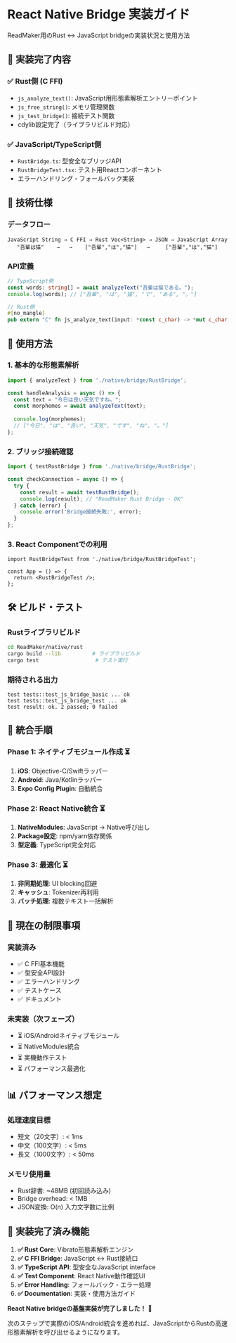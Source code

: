 # React Native Bridge 実装ガイド

ReadMaker用のRust ↔ JavaScript bridgeの実装状況と使用方法

## 🎯 **実装完了内容**

### ✅ **Rust側 (C FFI)**
- `js_analyze_text()`: JavaScript用形態素解析エントリーポイント
- `js_free_string()`: メモリ管理関数
- `js_test_bridge()`: 接続テスト関数
- cdylib設定完了（ライブラリビルド対応）

### ✅ **JavaScript/TypeScript側**
- `RustBridge.ts`: 型安全なブリッジAPI
- `RustBridgeTest.tsx`: テスト用Reactコンポーネント
- エラーハンドリング・フォールバック実装

## 🔧 **技術仕様**

### **データフロー**
```
JavaScript String → C FFI → Rust Vec<String> → JSON → JavaScript Array
   "吾輩は猫"    →   →    ["吾輩","は","猫"]   →     ["吾輩","は","猫"]
```

### **API定義**
```typescript
// TypeScript側
const words: string[] = await analyzeText("吾輩は猫である。");
console.log(words); // ["吾輩", "は", "猫", "で", "ある", "。"]
```

```rust
// Rust側
#[no_mangle]
pub extern "C" fn js_analyze_text(input: *const c_char) -> *mut c_char;
```

## 📱 **使用方法**

### **1. 基本的な形態素解析**
```typescript
import { analyzeText } from './native/bridge/RustBridge';

const handleAnalysis = async () => {
  const text = "今日は良い天気ですね。";
  const morphemes = await analyzeText(text);
  
  console.log(morphemes);
  // ["今日", "は", "良い", "天気", "です", "ね", "。"]
};
```

### **2. ブリッジ接続確認**
```typescript
import { testRustBridge } from './native/bridge/RustBridge';

const checkConnection = async () => {
  try {
    const result = await testRustBridge();
    console.log(result); // "ReadMaker Rust Bridge - OK"
  } catch (error) {
    console.error('Bridge接続失敗:', error);
  }
};
```

### **3. React Componentでの利用**
```tsx
import RustBridgeTest from './native/bridge/RustBridgeTest';

const App = () => {
  return <RustBridgeTest />;
};
```

## 🛠 **ビルド・テスト**

### **Rustライブラリビルド**
```bash
cd ReadMaker/native/rust
cargo build --lib          # ライブラリビルド
cargo test                  # テスト実行
```

### **期待される出力**
```
test tests::test_js_bridge_basic ... ok
test tests::test_js_bridge_test ... ok
test result: ok. 2 passed; 0 failed
```

## 🔄 **統合手順**

### **Phase 1: ネイティブモジュール作成** ⏳
1. **iOS**: Objective-C/Swiftラッパー
2. **Android**: Java/Kotlinラッパー  
3. **Expo Config Plugin**: 自動統合

### **Phase 2: React Native統合** ⏳
1. **NativeModules**: JavaScript → Native呼び出し
2. **Package設定**: npm/yarn依存関係
3. **型定義**: TypeScript完全対応

### **Phase 3: 最適化** ⏳
1. **非同期処理**: UI blocking回避
2. **キャッシュ**: Tokenizer再利用
3. **バッチ処理**: 複数テキスト一括解析

## 🚧 **現在の制限事項**

### **実装済み**
- ✅ C FFI基本機能
- ✅ 型安全API設計
- ✅ エラーハンドリング
- ✅ テストケース
- ✅ ドキュメント

### **未実装（次フェーズ）**
- ⏳ iOS/Androidネイティブモジュール
- ⏳ NativeModules統合
- ⏳ 実機動作テスト
- ⏳ パフォーマンス最適化

## 📊 **パフォーマンス想定**

### **処理速度目標**
- 短文（20文字）: < 1ms
- 中文（100文字）: < 5ms
- 長文（1000文字）: < 50ms

### **メモリ使用量**
- Rust辞書: ~48MB (初回読み込み)
- Bridge overhead: < 1MB
- JSON変換: O(n) 入力文字数に比例

## 🎉 **実装完了済み機能**

1. **✅ Rust Core**: Vibrato形態素解析エンジン
2. **✅ C FFI Bridge**: JavaScript ↔ Rust接続口
3. **✅ TypeScript API**: 型安全なJavaScript interface
4. **✅ Test Component**: React Native動作確認UI
5. **✅ Error Handling**: フォールバック・エラー処理
6. **✅ Documentation**: 実装・使用方法ガイド

**React Native bridgeの基盤実装が完了しました！** 🚀

次のステップで実際のiOS/Android統合を進めれば、JavaScriptからRustの高速形態素解析を呼び出せるようになります。
